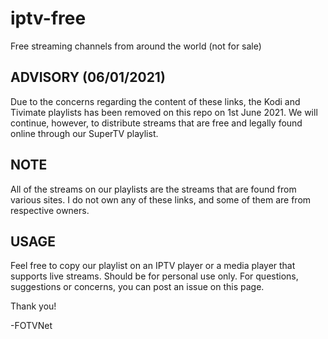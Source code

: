 # iptv-free
Free streaming channels from around the world (not for sale)

## ADVISORY (06/01/2021)
Due to the concerns regarding the content of these links, the Kodi and Tivimate playlists has been removed on this repo on 1st June 2021.
We will continue, however, to distribute streams that are free and legally found online through our SuperTV playlist.

## NOTE
All of the streams on our playlists are the streams that are found from various sites. I do not own any of these links, and some of them are from respective owners.

## USAGE
Feel free to copy our playlist on an IPTV player or a media player that supports live streams. Should be for personal use only. For questions, suggestions or concerns, you can post an issue on this page.

Thank you!

-FOTVNet
